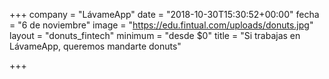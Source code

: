 +++
company = "LávameApp"
date = "2018-10-30T15:30:52+00:00"
fecha = "6 de noviembre"
image = "https://edu.fintual.com/uploads/donuts.jpg"
layout = "donuts_fintech"
minimum = "desde $0"
title = "Si trabajas en LávameApp, queremos mandarte donuts"

+++
